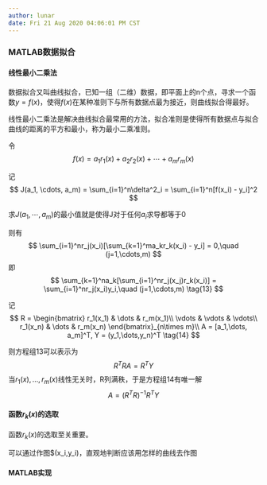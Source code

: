 ```yaml
---
author: lunar
date: Fri 21 Aug 2020 04:06:01 PM CST
---
```


### MATLAB数据拟合

#### 线性最小二乘法

数据拟合又叫曲线拟合，已知一组（二维）数据，即平面上的n个点，寻求一个函数$y=f(x)$，使得$f(x)$在某种准则下与所有数据点最为接近，则曲线拟合得最好。

线性最小二乘法是解决曲线拟合最常用的方法，拟合准则是使得所有数据点与拟合曲线的距离的平方和最小，称为最小二乘准则。

令
$$
f(x) = a_1r_1(x) + a_2r_2(x) + \cdots + a_mr_m(x)
$$

记
$$
J(a_1, \cdots, a_m) = \sum_{i=1}^n\delta^2_i = \sum_{i=1}^n[f(x_i) - y_i]^2
$$

求$J(a_1,\cdots,a_m)$的最小值就是使得J对于任何$a_i$求导都等于0

则有
$$
\sum_{i=1}^nr_j(x_i)[\sum_{k=1}^ma_kr_k(x_i) - y_i] = 0,\quad (j=1,\cdots,m)
$$
即
$$
\sum_{k=1}^na_k[\sum_{i=1}^nr_j(x_j)r_k(x_i)] = \sum_{i=1}^nr_j(x_i)y_i,\quad (j=1,\cdots,m) \tag{13}
$$

记
$$
R = \begin{bmatrix}
r_1(x_1) & \dots & r_m(x_1)\\
\vdots & \vdots & \vdots\\
r_1(x_n) & \dots & r_m(x_n)
\end{bmatrix}_{n\times m}\\
A = [a_1,\dots, a_m]^T, Y = (y_1,\dots,y_n)^T \tag{14}
$$

则方程组13可以表示为
$$
R^TRA = R^TY
$$
当${r_1(x),\dots,r_m(x)}$线性无关时，R列满秩，于是方程组14有唯一解
$$
A = (R^TR)^{-1}R^TY
$$

#### 函数$r_k(x)$的选取

函数$r_k(x)$的选取至关重要。

可以通过作图$(x_i,y_i)，直观地判断应该用怎样的曲线去作图

#### MATLAB实现


